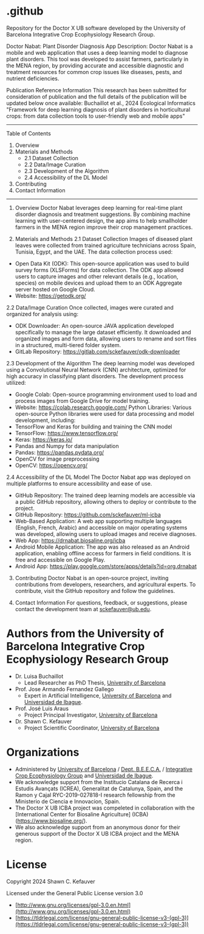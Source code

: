 # .github
Repository for the Doctor X UB software developed by the University of Barcelona Integrative Crop Ecophysiology Research Group.

Doctor Nabat: Plant Disorder Diagnosis App
Description:
Doctor Nabat is a mobile and web application that uses a deep learning model to diagnose plant disorders. This tool was developed to assist farmers, particularly in the MENA region, by providing accurate and accessible diagnostic and treatment resources for common crop issues like diseases, pests, and nutrient deficiencies.

Publication Reference Information
This research has been submitted for consideration of publication and the full details of the publication will be updated below once available:
Buchaillot et al., 2024 Ecological Informatics "Framework for deep learning diagnosis of plant disorders in horticultural crops: from data collection tools to user-friendly web and mobile apps"

---------------------------------------------------------
Table of Contents
1. Overview
2. Materials and Methods
   - 2.1 Dataset Collection
   - 2.2 Data/Image Curation
   - 2.3 Development of the Algorithm
   - 2.4 Accessibility of the DL Model
3. Contributing
4. Contact Information
---------------------------------------------------------

1. Overview
Doctor Nabat leverages deep learning for real-time plant disorder diagnosis and treatment suggestions. By combining machine learning with user-centered design, the app aims to help smallholder farmers in the MENA region improve their crop management practices.
 
2. Materials and Methods
2.1 Dataset Collection
Images of diseased plant leaves were collected from trained agriculture technicians across Spain, Tunisia, Egypt, and the UAE. The data collection process used:
- Open Data Kit (ODK): This open-source application was used to build survey forms (XLSForms) for data collection. The ODK app allowed users to capture images and other relevant details (e.g., location, species) on mobile devices and upload them to an ODK Aggregate server hosted on Google Cloud.
- Website: https://getodk.org/

2.2 Data/Image Curation
Once collected, images were curated and organized for analysis using:
- ODK Downloader: An open-source JAVA application developed specifically to manage the large dataset efficiently. It downloaded and organized images and form data, allowing users to rename and sort files in a structured, multi-tiered folder system.
- GitLab Repository: https://gitlab.com/sckefauver/odk-downloader

2.3 Development of the Algorithm
The deep learning model was developed using a Convolutional Neural Network (CNN) architecture, optimized for high accuracy in classifying plant disorders. The development process utilized:
- Google Colab: Open-source programming environment used to load and process images from Google Drive for model training.
- Website: https://colab.research.google.com/
 Python Libraries: Various open-source Python libraries were used for data processing and model development, including: 
- TensorFlow and Keras for building and training the CNN model
- TensorFlow: https://www.tensorflow.org/
- Keras: https://keras.io/
- Pandas and Numpy for data manipulation
- Pandas: https://pandas.pydata.org/
- OpenCV for image preprocessing
- OpenCV: https://opencv.org/

2.4 Accessibility of the DL Model
The Doctor Nabat app was deployed on multiple platforms to ensure accessibility and ease of use.

- GitHub Repository: The trained deep learning models are accessible via a public GitHub repository, allowing others to deploy or contribute to the project.
- GitHub Repository: https://github.com/sckefauver/ml-icba
- Web-Based Application: A web app supporting multiple languages (English, French, Arabic) and accessible on major operating systems was developed, allowing users to upload images and receive diagnoses.
- Web App: https://drnabat.biosaline.org/icba
- Android Mobile Application: The app was also released as an Android application, enabling offline access for farmers in field conditions. It is free and accessible on Google Play.
- Android App: https://play.google.com/store/apps/details?id=org.drnabat

3. Contributing
Doctor Nabat is an open-source project, inviting contributions from developers, researchers, and agricultural experts. To contribute, visit the GitHub repository and follow the guidelines.

4. Contact Information
For questions, feedback, or suggestions, please contact the development team at sckefauver@ub.edu.

# Authors from the University of Barcelona Integrative Crop Ecophysiology Research Group
- Dr. Luisa Buchaillot
   - Lead Researcher as PhD Thesis, [University of Barcelona](http://www.ub.edu/)
- Prof. Jose Armando Fernandez Gallego
   - Expert in Artificial Intelligence, [University of Barcelona](http://www.ub.edu/) and [Universidad de Ibague](https://www.unibague.edu.co/). 
- Prof. José Luis Araus
   - Project Principal Investigator, [University of Barcelona](http://www.ub.edu/)
- Dr. Shawn C. Kefauver
   - Project Scientific Coordinator, [University of Barcelona](http://www.ub.edu/)

# Organizations
- Administered by [University of Barcelona](http://www.ub.edu/) / [Dept. B.E.E.C.A.](https://www.ub.edu/portal/web/dp-beeca/fisiologia-vegeta) / [Integrative Crop Ecophysiology Group](https://integrativecropecophysiology.com/) and [Universidad de Ibague](https://www.unibague.edu.co/). 
- We acknowledge support from the Institucio Catalana de Recerca i Estudis Avançats (ICREA), Generalitat de Catalunya, Spain, and the Ramon y Cajal RYC-2019-027818-I research fellowship from the Ministerio de Ciencia e Innovacion, Spain.
- The Doctor X UB ICBA project was compeleted in collaboration with the [International Center for Biosaline Agriculture] (ICBA)(https://www.biosaline.org/).
- We also acknowledge support from an anonymous donor for their generous support of the Doctor X UB ICBA project and the MENA region.

# License

Copyright 2024 Shawn C. Kefauver

Licensed under the General Public License version 3.0
- [http://www.gnu.org/licenses/gpl-3.0.en.html](http://www.gnu.org/licenses/gpl-3.0.en.html)
- [https://tldrlegal.com/license/gnu-general-public-license-v3-(gpl-3)](https://tldrlegal.com/license/gnu-general-public-license-v3-(gpl-3))
